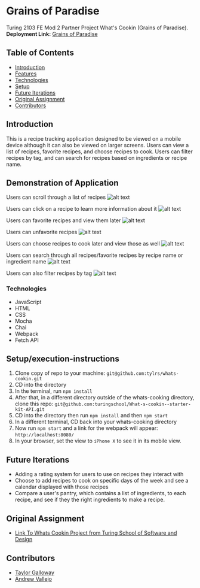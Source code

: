 # Grains of Paradise

Turing 2103 FE Mod 2 Partner Project What's Cookin (Grains of Paradise). **Deployment Link:** [Grains of Paradise](https://tylrs.github.io/whats-cookin)

## Table of Contents

- [Introduction](#introduction)
- [Features](#Demonstration)
- [Technologies](#Technologies)
- [Setup](#Setup/execution-Instructions)
- [Future Iterations](#Future)
- [Original Assignment](#Original)
- [Contributors](#Contributors)

## Introduction

This is a recipe tracking application designed to be viewed on a mobile device although it can also be viewed on larger screens.
Users can view a list of recipes, favorite recipes, and choose recipes to cook. Users can filter recipes by tag, and can search for recipes based on ingredients or recipe name.

## Demonstration of Application

Users can scroll through a list of recipes
![alt text](./gifs/recipe-scroll.gif)

Users can click on a recipe to learn more information about it
![alt text](./gifs/full-recipe-view.gif)

Users can favorite recipes and view them later
![alt text](./gifs/favorite-recipes.gif)

Users can unfavorite recipes
![alt text](./gifs/unfavorite-recipes.gif)

Users can choose recipes to cook later and view those as well
![alt text](./gifs/recipes-to-cook.gif)

Users can search through all recipes/favorite recipes by recipe name or ingredient name
![alt text](./gifs/search-recipes.gif)

Users can also filter recipes by tag
![alt text](./gifs/filter-menu.gif)

### Technologies

- JavaScript
- HTML
- CSS
- Mocha
- Chai
- Webpack
- Fetch API

## Setup/execution-instructions

1. Clone copy of repo to your machine: `git@github.com:tylrs/whats-cookin.git`
2. CD into the directory
3. In the terminal, run `npm install`
4. After that, in a different directory outside of the whats-cooking directory, clone this repo: `git@github.com:turingschool/What-s-cookin--starter-kit-API.git`
5. CD into the directory then run `npm install` and then `npm start`
6. In a different terminal, CD back into your whats-cooking directory
7. Now run `npm start` and a link for the webpack will appear: `http://localhost:8080/`
8. In your browser, set the view to `iPhone X` to see it in its mobile view.

## Future Iterations

- Adding a rating system for users to use on recipes they interact with
- Choose to add recipes to cook on specific days of the week and see a calendar displayed with those recipes
- Compare a user's pantry, which contains a list of ingredients, to each recipe, and see if they the right ingredients to make a recipe.

## Original Assignment

- [Link To Whats Cookin Project from Turing School of Software and Design](https://frontend.turing.edu/projects/whats-cookin.html)

## Contributors

- [Taylor Galloway](https://github.com/tylrs)
- [Andrew Vallejo](https://github.com/andrewvallejo)
